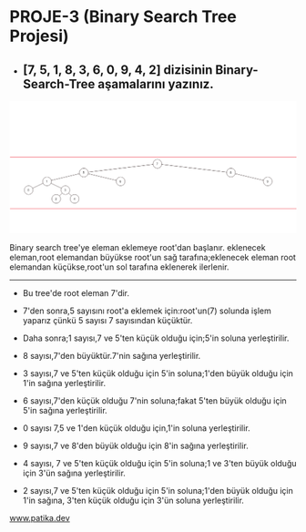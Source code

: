 # PROJE-3 (Binary Search Tree Projesi) 

- ## [7, 5, 1, 8, 3, 6, 0, 9, 4, 2] dizisinin Binary-Search-Tree aşamalarını yazınız.
![Binary Search Tree](binary-search-tree.png)

 Binary search tree'ye eleman eklemeye root'dan başlanır. eklenecek eleman,root elemandan büyükse root'un sağ tarafına;eklenecek eleman root elemandan küçükse,root'un sol tarafına eklenerek ilerlenir. 

---

- Bu tree'de root eleman 7'dir.

- 7'den sonra,5 sayısını root'a eklemek için:root'un(7) solunda işlem yaparız çünkü 5 sayısı 7 sayısından küçüktür.

- Daha sonra;1 sayısı,7 ve 5'ten küçük olduğu için;5'in soluna yerleştirilir.

- 8 sayısı,7'den büyüktür.7'nin sağına yerleştirilir.

- 3 sayısı,7 ve 5'ten küçük olduğu için 5'in soluna;1'den büyük olduğu için 1'in sağına yerleştirilir.

- 6 sayısı,7'den küçük olduğu 7'nin soluna;fakat 5'ten büyük olduğu için 5'in sağına yerleştirilir.

- 0 sayısı 7,5 ve 1'den küçük olduğu için,1'in soluna yerleştirilir.

- 9 sayısı,7 ve 8'den büyük olduğu için 8'in sağına yerleştirilir.

- 4 sayısı, 7 ve 5'ten küçük olduğu için 5'in soluna;1 ve 3'ten büyük olduğu için 3'ün sağına yerleştirilir.

- 2 sayısı,7 ve 5'ten küçük olduğu için 5'in soluna;1'den büyük olduğu için 1'in sağına, 3'ten küçük olduğu için 3'ün soluna yerleştirilir.

 www.patika.dev